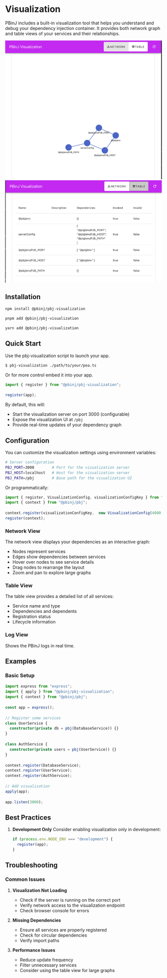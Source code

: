 # Visualization

PBinJ includes a built-in visualization tool that helps you understand and debug your dependency injection container. It provides both network graph and table views of your services and their relationships.

![Visualization Graph](./vis-graph.png)
![Visualization Table](./vis-table.png)

## Installation

```bash
npm install @pbinj/pbj-visualization
```

```bash
pnpm add @pbinj/pbj-visualization
```

```bash
yarn add @pbinj/pbj-visualization
```

## Quick Start

Use the pbj-visualization script to launch your app.
```bash
$ pbj-visualization ./path/to/your/pea.ts
```

Or for more control embed it into your app.

```typescript
import { register } from "@pbinj/pbj-visualization";

register(app);
```

By default, this will:
- Start the visualization server on port 3000 (configurable)
- Expose the visualization UI at `/pbj`
- Provide real-time updates of your dependency graph

## Configuration

You can customize the visualization settings using environment variables:

```bash
# Server configuration
PBJ_PORT=3000        # Port for the visualization server
PBJ_HOST=localhost   # Host for the visualization server
PBJ_PATH=/pbj        # Base path for the visualization UI
```

Or programmatically:

```typescript
import { register, VisualizationConfig, visualizationConfigKey } from "@pbinj/pbj-visualization";
import { context } from "@pbinj/pbj";

context.register(visualizationConfigKey,  new VisualizationConfig(4000, "0.0.0.0", "/debug"));
register(context);

```

### Network View

The network view displays your dependencies as an interactive graph:
- Nodes represent services
- Edges show dependencies between services
- Hover over nodes to see service details
- Drag nodes to rearrange the layout
- Zoom and pan to explore large graphs

### Table View

The table view provides a detailed list of all services:
- Service name and type
- Dependencies and dependents
- Registration status
- Lifecycle information

### Log View
Shows the PBinJ logs in real time.   

## Examples

### Basic Setup

```typescript
import express from "express";
import { apply } from "@pbinj/pbj-visualization";
import { context } from "@pbinj/pbj";

const app = express();

// Register some services
class UserService {
  constructor(private db = pbj(DatabaseService)) {}
}

class AuthService {
  constructor(private users = pbj(UserService)) {}
}

context.register(DatabaseService);
context.register(UserService);
context.register(AuthService);

// Add visualization
apply(app);

app.listen(3000);
```


## Best Practices

1. **Development Only**
   Consider enabling visualization only in development:

   ```typescript
   if (process.env.NODE_ENV === "development") {
     register(app);
   }
   ```



## Troubleshooting

### Common Issues

1. **Visualization Not Loading**
   - Check if the server is running on the correct port
   - Verify network access to the visualization endpoint
   - Check browser console for errors

2. **Missing Dependencies**
   - Ensure all services are properly registered
   - Check for circular dependencies
   - Verify import paths

3. **Performance Issues**
   - Reduce update frequency
   - Filter unnecessary services
   - Consider using the table view for large graphs
